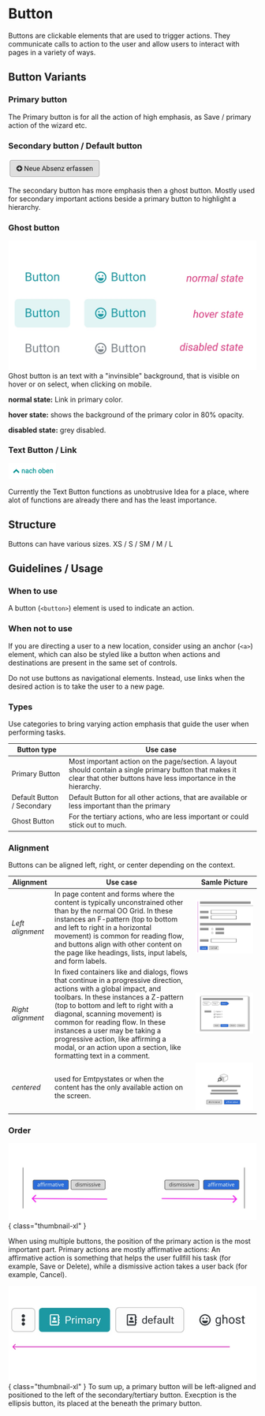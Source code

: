 
# Button

Buttons are clickable elements that are used to trigger actions. They communicate calls to action to the user and allow users to interact with pages in a variety of ways.

## Button Variants

### Primary button

The Primary button is for all the action of high emphasis, as Save / primary action of the wizard etc.

### Secondary button / Default button

![Secondary Button](assets/button_icon_right.png "Button")

The secondary button has more emphasis then a ghost button. Mostly used for secondary important actions beside a primary button to highlight a hierarchy.

### Ghost button

![Ghost Button](assets/ghost-button.jpg)
Ghost button is an text with a "invinsible" background, that is visible on hover or on select, when clicking on mobile.

**normal state:**
Link in primary color.

**hover state:** shows the background of the primary color in 80% opacity.

**disabled state:** grey disabled.

### Text Button / Link

![Text Button](assets/text_button.png "Text Button")

Currently the Text Button functions as unobtrusive Idea for a place, where alot of functions are already there and has the least importance.

## Structure

Buttons can have various sizes.
XS / S / SM / M / L

## Guidelines / Usage

### When to use

A button (`<button>`) element is used to indicate an action.

### When not to use

If you are directing a user to a new location, consider using an anchor (`<a>`) element, which can also be styled like a button when actions and destinations are present in the same set of controls.

Do not use buttons as navigational elements. Instead, use links when the desired action is to take the user to a new page.

### Types

Use categories to bring varying action emphasis that guide the user when performing tasks.

| Button type    | Use case|
|--------------|-----------
|Primary Button | Most important action on the page/section. A layout should contain a single primary button that makes it clear that other buttons have less importance in the hierarchy. |
| Default Button / Secondary | Default Button for all other actions, that are available or less important than the primary |
| Ghost Button | For the tertiary actions, who are less important or could stick out to much. |

### Alignment

Buttons can be aligned left, right, or center depending on the context.

| Alignment| Use case| Samle Picture |
|----------|----------|--------------|
| *Left alignment*     | In page content and forms where the content is typically unconstrained other than by the normal OO Grid. In these instances an F-pattern (top to bottom and left to right in a horizontal movement) is common for reading flow, and buttons align with other content on the page like headings, lists, input labels, and form labels. | ![freeflow diagram](assets/forms-freeflow.jpg) |
| *Right alignment*     | In fixed containers like and dialogs, flows that continue in a progressive direction, actions with a global impact, and toolbars. In these instances a Z-pattern (top to bottom and left to right with a diagonal, scanning movement) is common for reading flow. In these instances a user may be taking a progressive action, like affirming a modal, or an action upon a section, like formatting text in a comment. | ![workflow](assets/workflow-button.jpg) |
| *centered*    | used for Emtpystates or  when the content has the only available action on the screen.  |![button centered](assets/button-centered-situation.jpg) |

### Order 

![button-order](assets/button-order.jpg){ class="thumbnail-xl" }

When using multiple buttons, the position of the primary action is the most important part. Primary actions are mostly affirmative actions:
An affirmative action is something that helps the user fullfill his task (for example, Save or Delete), while a dismissive action takes a user back (for example, Cancel).

![button order](assets/button-order2.jpg){ class="thumbnail-xl" }
To sum up, a primary button will be left-aligned and positioned to the left of the secondary/tertiary button.
Execption is the ellipsis button, its placed at the beneath the primary button.
